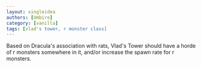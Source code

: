 ```yaml
---
layout: singleidea
authors: [Umbire]
category: [vanilla]
tags: [vlad's tower, r monster class]
---
```

Based on Dracula's association with rats, Vlad's Tower should have a horde of r
monsters somewhere in it, and/or increase the spawn rate for r monsters.
